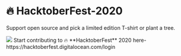 # 🔥 HacktoberFest-2020
Support open source and pick a limited edition T-shirt or plant a tree.

<img src = "https://embed-fastly.wistia.com/deliveries/49bd387c40e2c5aada92abdf973bc46d.webp?image_crop_resized=960x540">
Start contributing to 🔥 **HacktoberFest** 2020 here- https://hacktoberfest.digitalocean.com/login
